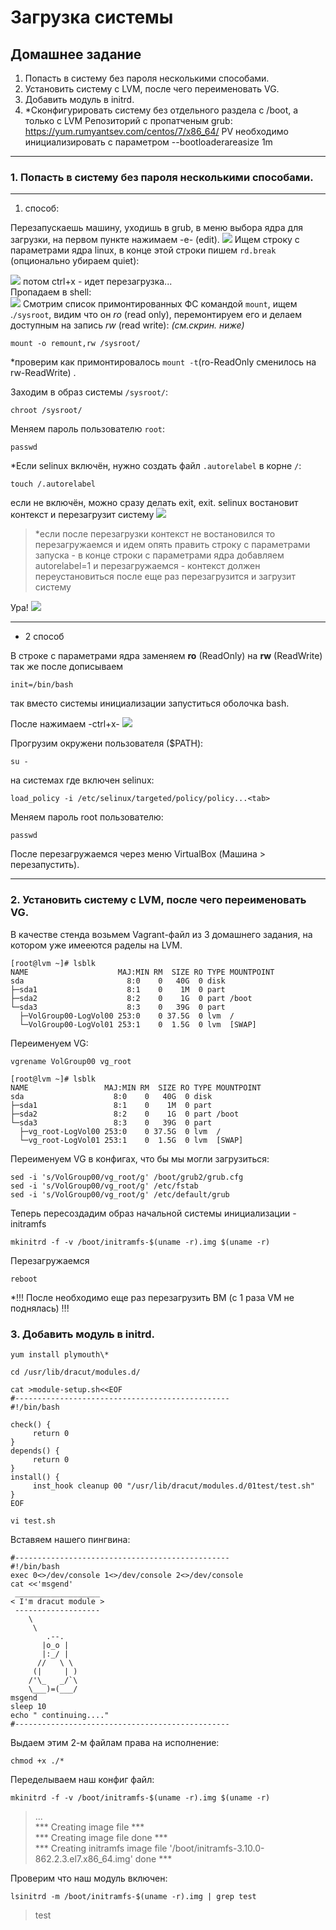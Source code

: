 # Загрузка системы
## Домашнее задание
1. Попасть в систему без пароля несколькими способами.
2. Установить систему с LVM, после чего переименовать VG.
3. Добавить модуль в initrd.
4. *Сконфигурировать систему без отдельного раздела с /boot, а только с LVM Репозиторий с пропатченым grub: https://yum.rumyantsev.com/centos/7/x86_64/ PV необходимо инициализировать с параметром --bootloaderareasize 1m

---
### 1. Попасть в систему без пароля несколькими способами.
---
1. способ:  

Перезапускаешь машину, уходишь в grub, в меню выбора ядра для загрузки, на первом пункте нажимаем -e- (edit).
 ![](./res_pas_png/1.1.png)
Ищем строку с параметрами ядра linux, в конце этой строки пишем ```rd.break``` (опционально убираем quiet):
 
![](./res_pas_png/1.2.png)
потом  ctrl+x - идет перезагрузка...  
Пропадаем в shell:  
![](./res_pas_png/1.3.png)
Смотрим список примонтированных ФС командой ```mount```,  ищем .```/sysroot```, видим что он _ro_ (read only), перемонтируем его и делаем доступным на запись _rw_ (read write): *(см.скрин. ниже)*
```
mount -o remount,rw /sysroot/
``` 
\*проверим как примонтировалось ```mount -t```(ro-ReadOnly сменилось на rw-ReadWrite) .  

Заходим в образ системы ```/sysroot/```:
```
chroot /sysroot/ 
```

Меняем пароль пользователю ```root```:
```
passwd 
```

*Если selinux включён, нужно создать файл ```.autorelabel``` в корне ```/```:
```
touch /.autorelabel
```
если не включён, можно сразу делать exit, exit.
selinux востановит контекст и перезагрузит систему
![](./res_pas_png/1.4.png)


>*если после перезагрузки контекст не востановился то перезагружаемся и идем опять править строку с параметрами запуска - в конце строки с параметрами ядра добавляем autorelabel=1
и перезагружаемся - контекст должен переустановиться
после еще раз перезагрузится и загрузит систему

Ура!
![](./res_pas_png/1.5.png)

---
* 2 способ  

В строке с параметрами ядра заменяем __ro__ (ReadOnly) на __rw__ (ReadWrite) так же после дописываем 
```
init=/bin/bash 
```
так вместо системы инициализации запуститься оболочка bash.   

После нажимаем -ctrl+x-
![](./res_pas_png/2.1.png)

Прогрузим окружени пользователя ($PATH):
```
su - 
```
на системах где включен selinux:
```
load_policy -i /etc/selinux/targeted/policy/policy...<tab>
``` 
Меняем пароль root пользователю:
```
passwd 
```

После перезагружаемся через меню VirtualBox (Машина > перезапустить).

---

### 2. Установить систему с LVM, после чего переименовать VG.

В качестве стенда возьмем Vagrant-файл из 3 домашнего задания, на котором уже имееются раделы на LVM.
```
[root@lvm ~]# lsblk
NAME                    MAJ:MIN RM  SIZE RO TYPE MOUNTPOINT
sda                       8:0    0   40G  0 disk 
├─sda1                    8:1    0    1M  0 part 
├─sda2                    8:2    0    1G  0 part /boot
└─sda3                    8:3    0   39G  0 part 
  ├─VolGroup00-LogVol00 253:0    0 37.5G  0 lvm  /
  └─VolGroup00-LogVol01 253:1    0  1.5G  0 lvm  [SWAP]
```
 Переименуем VG:
```
vgrename VolGroup00 vg_root
```
```
[root@lvm ~]# lsblk
NAME                 MAJ:MIN RM  SIZE RO TYPE MOUNTPOINT
sda                    8:0    0   40G  0 disk 
├─sda1                 8:1    0    1M  0 part 
├─sda2                 8:2    0    1G  0 part /boot
└─sda3                 8:3    0   39G  0 part 
  ├─vg_root-LogVol00 253:0    0 37.5G  0 lvm  /
  └─vg_root-LogVol01 253:1    0  1.5G  0 lvm  [SWAP]
```
Переименуем VG в конфигах, что бы мы могли загрузиться:

```
sed -i 's/VolGroup00/vg_root/g' /boot/grub2/grub.cfg 
sed -i 's/VolGroup00/vg_root/g' /etc/fstab 
sed -i 's/VolGroup00/vg_root/g' /etc/default/grub
```

Теперь пересоздадим образ начальной системы инициализации - initramfs
```
mkinitrd -f -v /boot/initramfs-$(uname -r).img $(uname -r)
```

Перезагружаемся
```
reboot
```
*!!! После необходимо еще раз перезагрузить ВМ (с 1 раза VM не поднялась) !!!

### 3. Добавить модуль в initrd.
``` 
yum install plymouth\* 
```
```
cd /usr/lib/dracut/modules.d/
```
```
cat >module-setup.sh<<EOF
#------------------------------------------------
#!/bin/bash

check() {
     return 0 
} 
depends() {
     return 0 
} 
install() {
     inst_hook cleanup 00 "/usr/lib/dracut/modules.d/01test/test.sh" 
} 
EOF
```
```
vi test.sh
```
Вставяем нашего пингвина:
```
#------------------------------------------------
#!/bin/bash 
exec 0<>/dev/console 1<>/dev/console 2<>/dev/console 
cat <<'msgend' 
 ___________________ 
< I'm dracut module > 
 ------------------- 
    \
     \ 
        .--. 
       |o_o | 
       |:_/ | 
      //   \ \ 
     (|     | ) 
    /'\_   _/`\ 
    \___)=(___/ 
msgend 
sleep 10 
echo " continuing...."
#------------------------------------------------
```
Выдаем этим 2-м файлам права на исполнение:
```
chmod +x ./*
```
Переделываем наш конфиг файл:
```
mkinitrd -f -v /boot/initramfs-$(uname -r).img $(uname -r)
```

>...  
*** Creating image file ***  
*** Creating image file done ***  
*** Creating initramfs image file '/boot/initramfs-3.10.0-862.2.3.el7.x86_64.img' done ***

Проверим что наш модуль включен:
```
lsinitrd -m /boot/initramfs-$(uname -r).img | grep test
```
>test